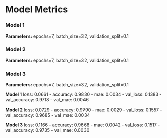 # Model Metrics

### Model 1
**Parameters:** epochs=7, batch_size=32, validation_split=0.1

### Model 2
**Parameters:** epochs=7, batch_size=32, validation_split=0.1

### Model 3
**Parameters:** epochs=7, batch_size=32, validation_split=0.1


**Model 1** loss: 0.0661 - accuracy: 0.9830 - mae: 0.0034 - val_loss: 0.1383 - val_accuracy: 0.9718 - val_mae: 0.0046

**Model 2** loss: 0.0729 - accuracy: 0.9790 - mae: 0.0029 - val_loss: 0.1557 - val_accuracy: 0.9685 - val_mae: 0.0034

**Model 3** loss: 0.1166 - accuracy: 0.9668 - mae: 0.0042 - val_loss: 0.1517 - val_accuracy: 0.9735 - val_mae: 0.0030
